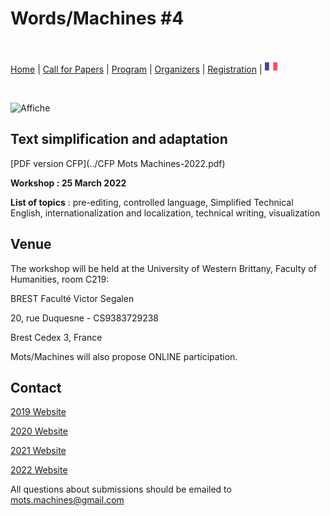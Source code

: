 # Words/Machines #4

<br>

[Home](index) | [Call for Papers](cfp) | [Program](program) | [Organizers](orga) | [Registration](registration) | [<img src="FR.png" width="20">](../fr)

<br> 

![Affiche](https://github.com/motsmachines/2022/blob/main/Affiche%20journe%CC%81e%20d'e%CC%81tude%2023-2.png)

## Text simplification and adaptation

[PDF version CFP](../CFP Mots Machines-2022.pdf)

**Workshop : 25 March 2022**

**List of topics** : pre-editing, controlled language, Simplified Technical English, internationalization and localization, technical writing, visualization

## Venue
The workshop will be held at the University of Western Brittany, Faculty of Humanities, room C219:

BREST Faculté Victor Segalen

20, rue Duquesne - CS9383729238

Brest Cedex 3, France

Mots/Machines will also propose ONLINE participation.

## Contact

[2019 Website](https://motsmachines.github.io/2019)

[2020 Website](https://motsmachines.github.io/2020)

[2021 Website](https://motsmachines.github.io/2021)

[2022 Website](https://motsmachines.github.io/2022)

All questions about submissions should be emailed to [mots.machines@gmail.com](mailto:mots.machines@gmail.com)
